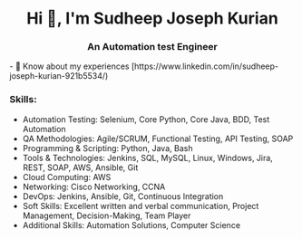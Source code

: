 <h1 align="center">Hi 👋, I'm Sudheep Joseph Kurian</h1>
<h3 align="center">An Automation test Engineer</h3>
- 📄 Know about my experiences [https://www.linkedin.com/in/sudheep-joseph-kurian-921b5534/)

<h3 align="left">Skills:</h3>

- Automation Testing: Selenium, Core Python, Core Java, BDD, Test Automation
- QA Methodologies: Agile/SCRUM, Functional Testing, API Testing, SOAP
- Programming & Scripting: Python, Java, Bash
- Tools & Technologies: Jenkins, SQL, MySQL, Linux, Windows, Jira, REST, SOAP, AWS, Ansible, Git
- Cloud Computing: AWS
- Networking: Cisco Networking, CCNA
- DevOps: Jenkins, Ansible, Git, Continuous Integration
- Soft Skills: Excellent written and verbal communication, Project Management, Decision-Making, Team Player
- Additional Skills: Automation Solutions, Computer Science


<h3 align="left"></h3>
<p align="left">
</p>

